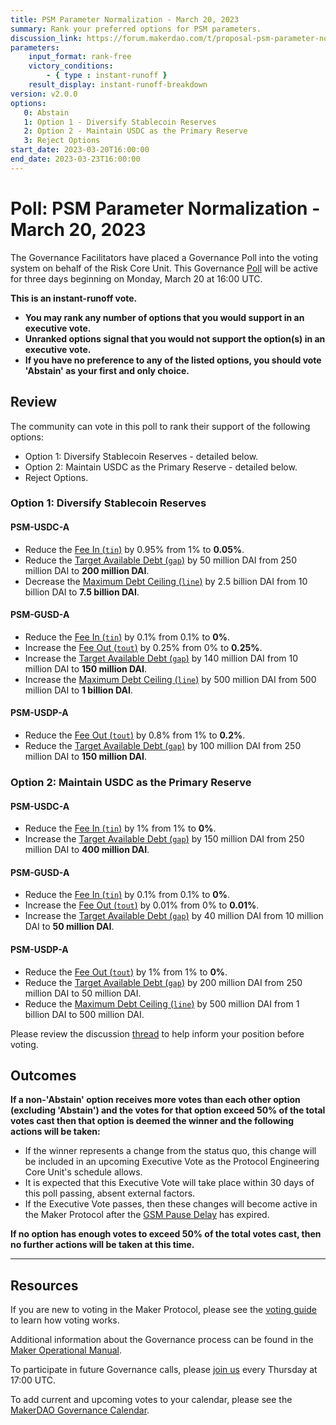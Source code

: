 ```yaml
---
title: PSM Parameter Normalization - March 20, 2023
summary: Rank your preferred options for PSM parameters.
discussion_link: https://forum.makerdao.com/t/proposal-psm-parameter-normalization-17-march-2023/20209
parameters:
    input_format: rank-free
    victory_conditions:
        - { type : instant-runoff }
    result_display: instant-runoff-breakdown
version: v2.0.0
options:
   0: Abstain
   1: Option 1 - Diversify Stablecoin Reserves
   2: Option 2 - Maintain USDC as the Primary Reserve
   3: Reject Options
start_date: 2023-03-20T16:00:00
end_date: 2023-03-23T16:00:00
---
```

# Poll: PSM Parameter Normalization - March 20, 2023

The Governance Facilitators have placed a Governance Poll into the voting system on behalf of the Risk Core Unit. This Governance [Poll](https://manual.makerdao.com/governance/governance-cycle/weekly-governance-cycle#weekly-governance-cycle-definitions-mip16c1) will be active for three days beginning on Monday, March 20 at 16:00 UTC.

**This is an instant-runoff vote.**
- **You may rank any number of options that you would support in an executive vote.**
- **Unranked options signal that you would not support the option(s) in an executive vote.**
- **If you have no preference to any of the listed options, you should vote 'Abstain' as your first and only choice.**

## Review

The community can vote in this poll to rank their support of the following options:

* Option 1: Diversify Stablecoin Reserves - detailed below.
* Option 2: Maintain USDC as the Primary Reserve - detailed below.
* Reject Options.

### Option 1: Diversify Stablecoin Reserves

#### PSM-USDC-A

* Reduce the [Fee In (`tin`)](https://manual.makerdao.com/module-index/module-psm#fee-in-tin) by 0.95% from 1% to **0.05%**.
* Reduce the [Target Available Debt (`gap`)](https://manual.makerdao.com/module-index/module-dciam#target-available-debt-gap) by 50 million DAI from 250 million DAI to **200 million DAI**.
* Decrease the [Maximum Debt Ceiling (`line`)](https://manual.makerdao.com/module-index/module-dciam#maximum-debt-ceiling-line) by 2.5 billion DAI from 10 billion DAI to **7.5 billion DAI**.

#### PSM-GUSD-A

* Reduce the [Fee In (`tin`)](https://manual.makerdao.com/module-index/module-psm#fee-in-tin) by 0.1% from 0.1% to **0%**.
* Increase the [Fee Out (`tout`)](https://manual.makerdao.com/module-index/module-psm#fee-out-tout) by 0.25% from 0% to **0.25%**.
* Increase the [Target Available Debt (`gap`)](https://manual.makerdao.com/module-index/module-dciam#target-available-debt-gap) by 140 million DAI from 10 million DAI to **150 million DAI**.
* Increase the [Maximum Debt Ceiling (`line`)](https://manual.makerdao.com/module-index/module-dciam#maximum-debt-ceiling-line) by 500 million DAI from 500 million DAI to **1 billion DAI**.

#### PSM-USDP-A

* Reduce the [Fee Out (`tout`)](https://manual.makerdao.com/module-index/module-psm#fee-out-tout) by 0.8% from 1% to **0.2%**.
* Reduce the [Target Available Debt (`gap`)](https://manual.makerdao.com/module-index/module-dciam#target-available-debt-gap) by 100 million DAI from 250 million DAI to **150 million DAI**.

### Option 2: Maintain USDC as the Primary Reserve

#### PSM-USDC-A

* Reduce the [Fee In (`tin`)](https://manual.makerdao.com/module-index/module-psm#fee-in-tin) by 1% from 1% to **0%**.
* Increase the [Target Available Debt (`gap`)](https://manual.makerdao.com/module-index/module-dciam#target-available-debt-gap) by 150 million DAI from 250 million DAI to **400 million DAI**.

#### PSM-GUSD-A

* Reduce the [Fee In (`tin`)](https://manual.makerdao.com/module-index/module-psm#fee-in-tin) by 0.1% from 0.1% to **0%**.
* Increase the [Fee Out (`tout`)](https://manual.makerdao.com/module-index/module-psm#fee-out-tout) by 0.01% from 0% to **0.01%**.
* Increase the [Target Available Debt (`gap`)](https://manual.makerdao.com/module-index/module-dciam#target-available-debt-gap) by 40 million DAI from 10 million DAI to **50 million DAI**.

#### PSM-USDP-A

* Reduce the [Fee Out (`tout`)](https://manual.makerdao.com/module-index/module-psm#fee-out-tout) by 1% from 1% to **0%**.
* Reduce the [Target Available Debt (`gap`)](https://manual.makerdao.com/module-index/module-dciam#target-available-debt-gap) by 200 million DAI from 250 million DAI to 50 million DAI.
* Reduce the [Maximum Debt Ceiling (`line`)](https://manual.makerdao.com/module-index/module-dciam#maximum-debt-ceiling-line) by 500 million DAI from 1 billion DAI to 500 million DAI.

Please review the discussion [thread](https://forum.makerdao.com/t/proposal-psm-parameter-normalization-17-march-2023/20209) to help inform your position before voting.

## Outcomes

**If a non-'Abstain' option receives more votes than each other option (excluding 'Abstain') and the votes for that option exceed 50% of the total votes cast then that option is deemed the winner and the following actions will be taken:**
* If the winner represents a change from the status quo, this change will be included in an upcoming Executive Vote as the Protocol Engineering Core Unit's schedule allows.
* It is expected that this Executive Vote will take place within 30 days of this poll passing, absent external factors.
* If the Executive Vote passes, then these changes will become active in the Maker Protocol after the [GSM Pause Delay](https://manual.makerdao.com/parameter-index/core/param-gsm-pause-delay) has expired.

**If no option has enough votes to exceed 50% of the total votes cast, then no further actions will be taken at this time.**

---

## Resources

If you are new to voting in the Maker Protocol, please see the [voting guide](https://manual.makerdao.com/governance/voting-in-makerdao/on-chain-governance) to learn how voting works.

Additional information about the Governance process can be found in the [Maker Operational Manual](https://manual.makerdao.com).

To participate in future Governance calls, please [join us](https://forum.makerdao.com/tag/pubcall-:-governance-and-risk) every Thursday at 17:00 UTC.

To add current and upcoming votes to your calendar, please see the [MakerDAO Governance Calendar](https://manual.makerdao.com/makerdao/calendars/governance-calendar).